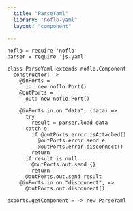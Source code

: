 ```yaml
---
  title: "ParseYaml"
  library: "noflo-yaml"
  layout: "component"

---
```


    noflo = require 'noflo'
    parser = require 'js-yaml'
    
    class ParseYaml extends noflo.Component
      constructor: ->
        @inPorts =
          in: new noflo.Port()
        @outPorts =
          out: new noflo.Port()
    
        @inPorts.in.on "data", (data) =>
          try
            result = parser.load data
          catch e
            if @outPorts.error.isAttached()
              @outPorts.error.send e
              @outPorts.error.disconnect()
            return
          if result is null
            @outPorts.out.send {}
            return
          @outPorts.out.send result
        @inPorts.in.on "disconnect", =>
          @outPorts.out.disconnect()
    
    exports.getComponent = -> new ParseYaml
    
